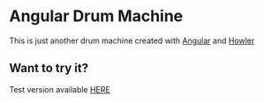 Angular Drum Machine
=======
This is just another drum machine created with [Angular](https://github.com/angular/angular.js) and [Howler](https://github.com/goldfire/howler.js) 


Want to try it?
--------------------
Test version available [HERE](http://felixfranzen.github.io)
